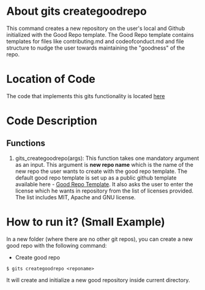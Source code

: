 # About gits creategoodrepo
This command creates a new repository on the user's local and Github initialized with the Good Repo template. The Good Repo template contains templates for files like contributing.md and codeofconduct.md and file structure to nudge the user towards maintaining the "goodness" of the repo.

# Location of Code
The code that implements this gits functionality is located [here](https://github.com/sak007/GITS/blob/create_repo/code/gits_creategoodrepo.py)

# Code Description
## Functions
1. gits_creategoodrepo(args):
This function takes one mandatory argument as an input. 
This argument is **new repo name** which is the name of the new repo the user wants to create with the good repo template.
The default good repo template is set up as a public github template available here - [Good Repo Template](https://github.com/sak007/goodRepo_template).
It also asks the user to enter the license which he wants in repository from the list of licenses provided. The list includes MIT, Apache and GNU license.

# How to run it? (Small Example)
In a new folder (where there are no other git repos), you can create a new good repo with the following command:

- Create good repo
```
$ gits creategoodrepo <reponame>
```
It will create and initialize a new good repository inside current directory.
